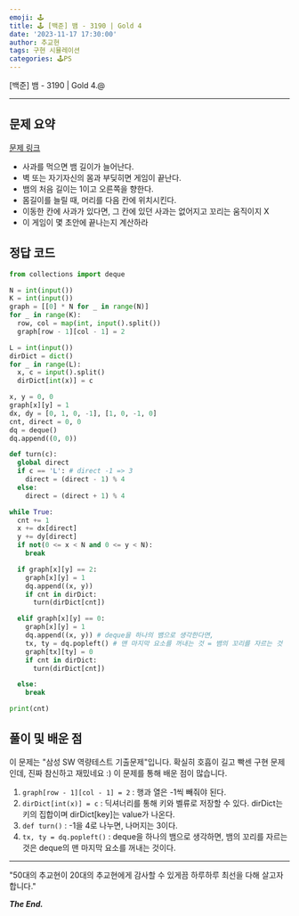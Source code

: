```yaml
---
emoji: 🕹️
title: 🕹️ [백준] 뱀 - 3190 | Gold 4
date: '2023-11-17 17:30:00'
author: 추교현
tags: 구현 시뮬레이션
categories: 🕹️PS
---
```


[백준] 뱀 - 3190 | Gold 4.@

---

## 문제 요약

[문제 링크](https://www.acmicpc.net/problem/3190)

- 사과를 먹으면 뱀 길이가 늘어난다.
- 벽 또는 자기자신의 몸과 부딪히면 게임이 끝난다.
- 뱀의 처음 길이는 1이고 오른쪽을 향한다.
- 몸길이를 늘릴 때, 머리를 다음 칸에 위치시킨다.
- 이동한 칸에 사과가 있다면, 그 칸에 있던 사과는 없어지고 꼬리는 움직이지 X
- 이 게임이 몇 초안에 끝나는지 계산하라

## 정답 코드

```python
from collections import deque

N = int(input())
K = int(input())
graph = [[0] * N for _ in range(N)]
for _ in range(K):
  row, col = map(int, input().split())
  graph[row - 1][col - 1] = 2

L = int(input())
dirDict = dict()
for _ in range(L):
  x, c = input().split()
  dirDict[int(x)] = c

x, y = 0, 0
graph[x][y] = 1
dx, dy = [0, 1, 0, -1], [1, 0, -1, 0]
cnt, direct = 0, 0
dq = deque()
dq.append((0, 0))

def turn(c):
  global direct
  if c == 'L': # direct -1 => 3
    direct = (direct - 1) % 4
  else:
    direct = (direct + 1) % 4

while True:
  cnt += 1
  x += dx[direct]
  y += dy[direct]
  if not(0 <= x < N and 0 <= y < N):
    break

  if graph[x][y] == 2:
    graph[x][y] = 1
    dq.append((x, y))
    if cnt in dirDict:
      turn(dirDict[cnt])

  elif graph[x][y] == 0:
    graph[x][y] = 1
    dq.append((x, y)) # deque을 하나의 뱀으로 생각한다면,
    tx, ty = dq.popleft() # 맨 마지막 요소를 꺼내는 것 = 뱀의 꼬리를 자르는 것
    graph[tx][ty] = 0
    if cnt in dirDict:
      turn(dirDict[cnt])

  else:
    break

print(cnt)
```

## 풀이 및 배운 점

이 문제는 "삼성 SW 역량테스트 기출문제"입니다. 확실히 호흡이 길고 빡센 구현 문제인데, 진짜 참신하고 재밌네요 :) 이 문제를 통해 배운 점이 많습니다.

1. `graph[row - 1][col - 1] = 2` : 행과 열은 -1씩 빼줘야 된다.
2. `dirDict[int(x)] = c` : 딕셔너리를 통해 키와 벨류로 저장할 수 있다. dirDict는 키의 집합이며 dirDict[key]는 value가 나온다.
3. `def turn()` : -1을 4로 나누면, 나머지는 3이다.
4. `tx, ty = dq.popleft()` : deque을 하나의 뱀으로 생각하면, 뱀의 꼬리를 자르는 것은 deque의 맨 마지막 요소를 꺼내는 것이다.

---

"50대의 추교현이 20대의 추교현에게 감사할 수 있게끔 하루하루 최선을 다해 살고자 합니다."

**_The End._**
